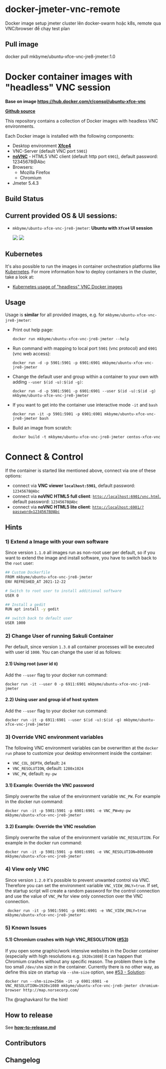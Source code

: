 # docker-jmeter-vnc-remote
Docker image setup jmeter cluster lên docker-swarm hoặc k8s, remote qua VNC/browser để chạy test plan
## Pull image
docker pull mkbyme/ubuntu-xfce-vnc-jre8-jmeter:1.0

# Docker container images with "headless" VNC session

**Base on image https://hub.docker.com/r/consol/ubuntu-xfce-vnc**

[**Github source**](https://github.com/mkbyme/docker-jmeter-vnc-remote)

This repository contains a collection of Docker images with headless VNC environments.

Each Docker image is installed with the following components:

* Desktop environment [**Xfce4**](http://www.xfce.org)
* VNC-Server (default VNC port `5901`)
* [**noVNC**](https://github.com/novnc/noVNC) - HTML5 VNC client (default http port `6901`), default password: 12345678@Abc
* Browsers:
  * Mozilla Firefox
  * Chromium
* Jmeter 5.4.3
  

## Build Status

## Current provided OS & UI sessions:

* `mkbyme/ubuntu-xfce-vnc-jre8-jmeter`: __Ubuntu with `Xfce4` UI session__

  [![](https://images.microbadger.com/badges/version/consol/ubuntu-xfce-vnc.svg)](https://hub.docker.com/r/consol/ubuntu-xfce-vnc/) [![](https://images.microbadger.com/badges/image/consol/ubuntu-xfce-vnc.svg)](http://microbadger.com/images/consol/ubuntu-xfce-vnc)

## Kubernetes

It's also possible to run the images in container orchestration platforms like [Kubernetes](https://kubernetes.io). For more information how to deploy containers in the cluster, take a look at:

* [Kubernetes usage of "headless" VNC Docker images](./kubernetes/README.md)

## Usage
Usage is **similar** for all provided images, e.g. for `mkbyme/ubuntu-xfce-vnc-jre8-jmeter`:

- Print out help page:

      docker run mkbyme/ubuntu-xfce-vnc-jre8-jmeter --help

- Run command with mapping to local port `5901` (vnc protocol) and `6901` (vnc web access):

      docker run -d -p 5901:5901 -p 6901:6901 mkbyme/ubuntu-xfce-vnc-jre8-jmeter
  
- Change the default user and group within a container to your own with adding `--user $(id -u):$(id -g)`:

      docker run -d -p 5901:5901 -p 6901:6901 --user $(id -u):$(id -g) mkbyme/ubuntu-xfce-vnc-jre8-jmeter

- If you want to get into the container use interactive mode `-it` and `bash`
      
      docker run -it -p 5901:5901 -p 6901:6901 mkbyme/ubuntu-xfce-vnc-jre8-jmeter bash

- Build an image from scratch:

      docker build -t mkbyme/ubuntu-xfce-vnc-jre8-jmeter centos-xfce-vnc

# Connect & Control
If the container is started like mentioned above, connect via one of these options:

* connect via __VNC viewer `localhost:5901`__, default password: `12345678@Abc`
* connect via __noVNC HTML5 full client__: [`http://localhost:6901/vnc.html`](http://localhost:6901/vnc.html), default password: `12345678@Abc` 
* connect via __noVNC HTML5 lite client__: [`http://localhost:6901/?password=12345678@Abc`](http://localhost:6901/?password=12345678@Abc) 


## Hints

### 1) Extend a Image with your own software
Since version `1.1.0` all images run as non-root user per default, so if you want to extend the image and install software, you have to switch back to the `root` user:

```bash
## Custom Dockerfile
FROM mkbyme/ubuntu-xfce-vnc-jre8-jmeter
ENV REFRESHED_AT 2021-12-22

# Switch to root user to install additional software
USER 0

## Install a gedit
RUN apt install -y gedit

## switch back to default user
USER 1000
```

### 2) Change User of running Sakuli Container

Per default, since version `1.3.0` all container processes will be executed with user id `1000`. You can change the user id as follows: 

#### 2.1) Using root (user id `0`)
Add the `--user` flag to your docker run command:

    docker run -it --user 0 -p 6911:6901 mkbyme/ubuntu-xfce-vnc-jre8-jmeter

#### 2.2) Using user and group id of host system
Add the `--user` flag to your docker run command:

    docker run -it -p 6911:6901 --user $(id -u):$(id -g) mkbyme/ubuntu-xfce-vnc-jre8-jmeter

### 3) Override VNC environment variables
The following VNC environment variables can be overwritten at the `docker run` phase to customize your desktop environment inside the container:
* `VNC_COL_DEPTH`, default: `24`
* `VNC_RESOLUTION`, default: `1280x1024`
* `VNC_PW`, default: `my-pw`

#### 3.1) Example: Override the VNC password
Simply overwrite the value of the environment variable `VNC_PW`. For example in
the docker run command:

    docker run -it -p 5901:5901 -p 6901:6901 -e VNC_PW=my-pw mkbyme/ubuntu-xfce-vnc-jre8-jmeter

#### 3.2) Example: Override the VNC resolution
Simply overwrite the value of the environment variable `VNC_RESOLUTION`. For example in
the docker run command:

    docker run -it -p 5901:5901 -p 6901:6901 -e VNC_RESOLUTION=800x600 mkbyme/ubuntu-xfce-vnc-jre8-jmeter
    
### 4) View only VNC
Since version `1.2.0` it's possible to prevent unwanted control via VNC. Therefore you can set the environment variable `VNC_VIEW_ONLY=true`. If set, the startup script will create a random password for the control connection and use the value of `VNC_PW` for view only connection over the VNC connection.

     docker run -it -p 5901:5901 -p 6901:6901 -e VNC_VIEW_ONLY=true mkbyme/ubuntu-xfce-vnc-jre8-jmeter

### 5) Known Issues

#### 5.1) Chromium crashes with high VNC_RESOLUTION ([#53](https://github.com/ConSol/docker-headless-vnc-container/issues/53))
If you open some graphic/work intensive websites in the Docker container (especially with high resolutions e.g. `1920x1080`) it can happen that Chromium crashes without any specific reason. The problem there is the too small `/dev/shm` size in the container. Currently there is no other way, as define this size on startup via `--shm-size` option, see [#53 - Solution](https://github.com/ConSol/docker-headless-vnc-container/issues/53#issuecomment-347265977):

    docker run --shm-size=256m -it -p 6901:6901 -e VNC_RESOLUTION=1920x1080 mkbyme/ubuntu-xfce-vnc-jre8-jmeter chromium-browser http://map.norsecorp.com/
  
Thx @raghavkarol for the hint! 

## How to release
See **[how-to-release.md](./how-to-release.md)**

## Contributors

## Changelog
